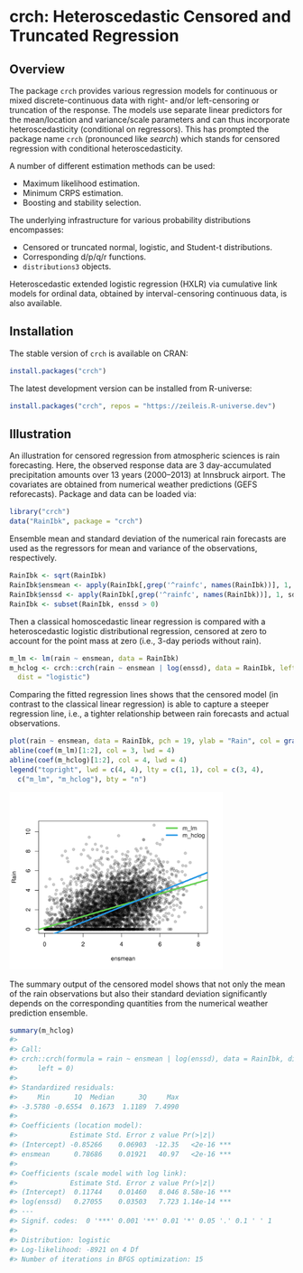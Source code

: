 

<!-- README.md is generated from README.qmd via: quarto render README.qmd --to gfm -->

# crch: Heteroscedastic Censored and Truncated Regression

## Overview

The package `crch` provides various regression models for continuous or
mixed discrete-continuous data with right- and/or left-censoring or
truncation of the response. The models use separate linear predictors
for the mean/location and variance/scale parameters and can thus
incorporate heteroscedasticity (conditional on regressors). This has
prompted the package name `crch` (pronounced like *search*) which stands
for censored regression with conditional heteroscedasticity.

A number of different estimation methods can be used:

-   Maximum likelihood estimation.
-   Minimum CRPS estimation.
-   Boosting and stability selection.

The underlying infrastructure for various probability distributions
encompasses:

-   Censored or truncated normal, logistic, and Student-t distributions.
-   Corresponding d/p/q/r functions.
-   `distributions3` objects.

Heteroscedastic extended logistic regression (HXLR) via cumulative link
models for ordinal data, obtained by interval-censoring continuous data,
is also available.

## Installation

The stable version of `crch` is available on CRAN:

``` r
install.packages("crch")
```

The latest development version can be installed from R-universe:

``` r
install.packages("crch", repos = "https://zeileis.R-universe.dev")
```

## Illustration

An illustration for censored regression from atmospheric sciences is
rain forecasting. Here, the observed response data are 3 day-accumulated
precipitation amounts over 13 years (2000–2013) at Innsbruck airport.
The covariates are obtained from numerical weather predictions (GEFS
reforecasts). Package and data can be loaded via:

``` r
library("crch")
data("RainIbk", package = "crch")
```

Ensemble mean and standard deviation of the numerical rain forecasts are
used as the regressors for mean and variance of the observations,
respectively.

``` r
RainIbk <- sqrt(RainIbk)
RainIbk$ensmean <- apply(RainIbk[,grep('^rainfc', names(RainIbk))], 1, mean)
RainIbk$enssd <- apply(RainIbk[,grep('^rainfc', names(RainIbk))], 1, sd)
RainIbk <- subset(RainIbk, enssd > 0)
```

Then a classical homoscedastic linear regression is compared with a
heteroscedastic logistic distributional regression, censored at zero to
account for the point mass at zero (i.e., 3-day periods without rain).

``` r
m_lm <- lm(rain ~ ensmean, data = RainIbk)
m_hclog <- crch::crch(rain ~ ensmean | log(enssd), data = RainIbk, left = 0,
  dist = "logistic")
```

Comparing the fitted regression lines shows that the censored model (in
contrast to the classical linear regression) is able to capture a
steeper regression line, i.e., a tighter relationship between rain
forecasts and actual observations.

``` r
plot(rain ~ ensmean, data = RainIbk, pch = 19, ylab = "Rain", col = gray(0, alpha = 0.2))
abline(coef(m_lm)[1:2], col = 3, lwd = 4)
abline(coef(m_hclog)[1:2], col = 4, lwd = 4)
legend("topright", lwd = c(4, 4), lty = c(1, 1), col = c(3, 4),
  c("m_lm", "m_hclog"), bty = "n")
```

<img src="man/figures/README-visualization-1.png" style="width:75.0%" />

The summary output of the censored model shows that not only the mean of
the rain observations but also their standard deviation significantly
depends on the corresponding quantities from the numerical weather
prediction ensemble.

``` r
summary(m_hclog)
#> 
#> Call:
#> crch::crch(formula = rain ~ ensmean | log(enssd), data = RainIbk, dist = "logistic", 
#>     left = 0)
#> 
#> Standardized residuals:
#>     Min      1Q  Median      3Q     Max 
#> -3.5780 -0.6554  0.1673  1.1189  7.4990 
#> 
#> Coefficients (location model):
#>             Estimate Std. Error z value Pr(>|z|)    
#> (Intercept) -0.85266    0.06903  -12.35   <2e-16 ***
#> ensmean      0.78686    0.01921   40.97   <2e-16 ***
#> 
#> Coefficients (scale model with log link):
#>             Estimate Std. Error z value Pr(>|z|)    
#> (Intercept)  0.11744    0.01460   8.046 8.58e-16 ***
#> log(enssd)   0.27055    0.03503   7.723 1.14e-14 ***
#> ---
#> Signif. codes:  0 '***' 0.001 '**' 0.01 '*' 0.05 '.' 0.1 ' ' 1 
#> 
#> Distribution: logistic
#> Log-likelihood: -8921 on 4 Df
#> Number of iterations in BFGS optimization: 15
```
